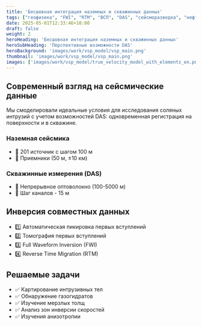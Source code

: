 ```yaml
---
title: 'Бесшовная интеграция наземных и скважинных данных'
tags: ["геофизика", "FWI", "RTM", "ВСП", "DAS", "сейсморазведка", "нефтегаз"]
date: 2025-05-01T12:33:46+10:00
draft: false
weight: 2
heroHeading: 'Бесшовная интеграция наземных и скважинных данных'
heroSubHeading: 'Перспективные возможности DAS'
heroBackground: 'images/work/vsp_model/vsp_main.png'
thumbnail: 'images/work/vsp_model/vsp_main.png'
images: ['images/work/vsp_model/true_velocity_model_with_elements_en.png', 'images/work/vsp_model/tomo_model_en.png', 'images/work/vsp_model/fwi_model_en.png', 'images/work/vsp_model/rtm_true_model_en.png']
---
```


## Современный взгляд на сейсмические данные

Мы смоделировали идеальные условия для исследования соляных интрузий с учетом возможностей DAS: одновременная регистрация на поверхности и в скважине.

### Наземная сейсмика

- 🔹 201 источник с шагом 100 м  
- 🔹 Приемники (50 м, ±10 км)  

### Скважинные измерения (DAS)

- 🔹 Непрерывное оптоволокно (100-5000 м)  
- 🔹 Шаг каналов - 15 м  

## Инверсия совместных данных

- 1️⃣ Автоматическая пикировка первых вступлений  
- 2️⃣ Томография первых вступлений  
- 3️⃣ Full Waveform Inversion (FWI)  
- 4️⃣ Reverse Time Migration (RTM)  

## Решаемые задачи

- ✅ Картирование интрузивных тел  
- ✅ Обнаружение газогидратов  
- ✅ Изучение мерзлых толщ  
- ✅ Анализ зон инверсии скоростей  
- ✅ Изучения анизотропии  
